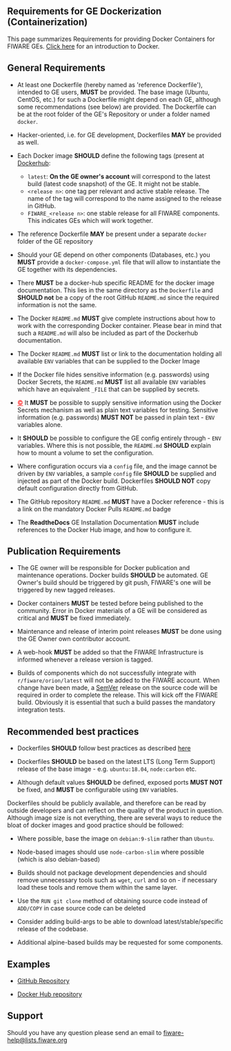 ## Requirements for GE Dockerization (Containerization)

This page summarizes Requirements for providing Docker Containers for FIWARE
GEs. [Click here](https://docs.docker.com/engine/understanding-docker/) for an
introduction to Docker.

## General Requirements

-   At least one Dockerfile (hereby named as 'reference Dockerfile'), intended
    to GE users, **MUST** be provided. The base image (Ubuntu, CentOS, etc.) for
    such a Dockerfile might depend on each GE, although some recommendations
    (see below) are provided. The Dockerfile can be at the root folder of the
    GE's Repository or under a folder named `docker`.

-   Hacker-oriented, i.e. for GE development, Dockerfiles **MAY** be provided as
    well.

-   Each Docker image **SHOULD** define the following tags (present at
    [Dockerhub](https://hub.docker.com/):

    -   `latest`: **On the GE owner's account** will correspond to the latest
        build (latest code snapshot) of the GE. It might not be stable.
    -   `<release n>`: one tag per relevant and active stable release. The name
        of the tag will correspond to the name assigned to the release in
        GitHub.
    -   `FIWARE_<release n>`: one stable release for all FIWARE components. This
        indicates GEs which will work together.

-   The reference Dockerfile **MAY** be present under a separate `docker` folder
    of the GE repository

-   Should your GE depend on other components (Databases, etc.) you **MUST**
    provide a `docker-compose.yml` file that will allow to instantiate the GE
    together with its dependencies.

-   There **MUST** be a docker-hub specific README for the docker image
    documentation. This lies in the same directory as the `Dockerfile` and
    **SHOULD not** be a copy of the root GitHub `README.md` since the required
    information is not the same.

-   The Docker `README.md` **MUST** give complete instructions about how to work
    with the corresponding Docker container. Please bear in mind that such a
    `README.md` will also be included as part of the Dockerhub documentation.

-   The Docker `README.md` **MUST** list or link to the documentation holding
    all available `ENV` variables that can be supplied to the Docker Image

-   If the Docker file hides sensitive information (e.g. passwords) using Docker
    Secrets, the `README.md` **MUST** list all available `ENV` variables which
    have an equivalent `_FILE` that can be supplied by secrets.

-   <a style="color:red!important" href="https://bestpractices.coreinfrastructure.org/en/projects/1#no_leaked_credentials">&#169;</a>
    It **MUST** be possible to supply sensitive information using the Docker
    Secrets mechanism as well as plain text variables for testing. Sensitive
    information (e.g. passwords) **MUST NOT** be passed in plain text - `ENV`
    variables alone.

-   It **SHOULD** be possible to configure the GE config entirely through -
    `ENV` variables. Where this is not possible, the `README.md` **SHOULD**
    explain how to mount a volume to set the configuration.

-   Where configuration occurs via a `config` file, and the image cannot be
    driven by `ENV` variables, a sample `config` file **SHOULD** be supplied and
    injected as part of the Docker build. Dockerfiles **SHOULD NOT** copy
    default configuration directly from GitHub.

-   The GitHub repository `README.md` **MUST** have a Docker reference - this is
    a link on the mandatory Docker Pulls `README.md` badge

-   The **ReadtheDocs** GE Installation Documentation **MUST** include
    references to the Docker Hub image, and how to configure it.

## Publication Requirements

-   The GE owner will be responsible for Docker publication and maintenance
    operations. Docker builds **SHOULD** be automated. GE Owner's build should
    be triggered by git push, FIWARE's one will be triggered by new tagged
    releases.

-   Docker containers **MUST** be tested before being published to the
    community. Error in Docker materials of a GE will be considered as critical
    and **MUST** be fixed immediately.

-   Maintenance and release of interim point releases **MUST** be done using the
    GE Owner own contributor account.

-   A web-hook **MUST** be added so that the FIWARE Infrastructure is informed
    whenever a release version is tagged.

-   Builds of components which do not successfully integrate with
    `r/fiware/orion/latest` will not be added to the FIWARE account. When change
    have been made, a [SemVer](https://semver.org/) release on the source code
    will be required in order to complete the release. This will kick off the
    FIWARE build. Obviously it is essential that such a build passes the
    mandatory integration tests.

## Recommended best practices

-   Dockerfiles **SHOULD** follow best practices as described
    [here](https://docs.docker.com/articles/dockerfile_best-practices/)

-   Dockerfiles **SHOULD** be based on the latest LTS (Long Term Support)
    release of the base image - e.g. `ubuntu:18.04`, `node:carbon` etc.

-   Although default values **SHOULD** be defined, exposed ports **MUST NOT** be
    fixed, and **MUST** be configurable using `ENV` variables.

Dockerfiles should be publicly available, and therefore can be read by outside
developers and can reflect on the quality of the product in question. Although
image size is not everything, there are several ways to reduce the bloat of
docker images and good practice should be followed:

-   Where possible, base the image on `debian:9-slim` rather than `Ubuntu`.

-   Node-based images should use `node-carbon-slim` where possible (which is
    also debian-based)

-   Builds should not package development dependencies and should remove
    unnecessary tools such as `wget`, `curl` and so on - if necessary load these
    tools and remove them within the same layer.

-   Use the `RUN git clone` method of obtaining source code instead of
    `ADD/COPY` in case source code can be deleted

-   Consider adding build-args to be able to download latest/stable/specific
    release of the codebase.

-   Additional alpine-based builds may be requested for some components.

## Examples

-   [GitHub Repository](https://github.com/telefonicaid/fiware-orion/tree/master/docker)

-   [Docker Hub repository](https://hub.docker.com/r/fiware/orion/)

## Support

Should you have any question please send an email to
[fiware-help@lists.fiware.org](mailto:fiware-help@lists.fiware.org)
